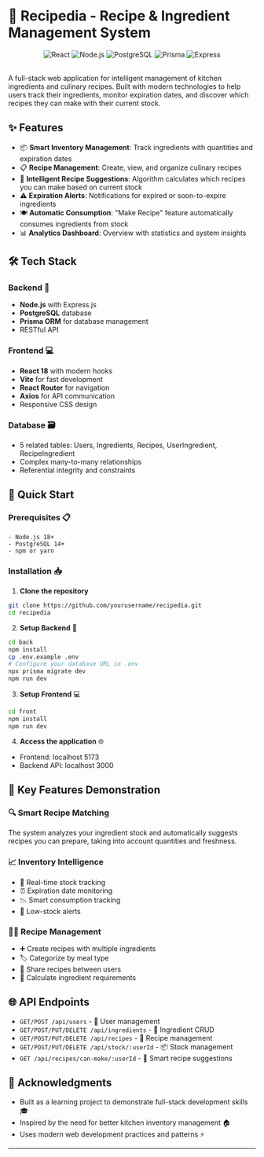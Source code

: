 # 🍳 Recipedia - Recipe & Ingredient Management System

<div align="center">
  <img src="https://img.shields.io/badge/React-61DAFB?style=for-the-badge&logo=react&logoColor=black" alt="React" />
  <img src="https://img.shields.io/badge/Node.js-339933?style=for-the-badge&logo=node.js&logoColor=white" alt="Node.js" />
  <img src="https://img.shields.io/badge/PostgreSQL-4169E1?style=for-the-badge&logo=postgresql&logoColor=white" alt="PostgreSQL" />
  <img src="https://img.shields.io/badge/Prisma-2D3748?style=for-the-badge&logo=prisma&logoColor=white" alt="Prisma" />
  <img src="https://img.shields.io/badge/Express.js-000000?style=for-the-badge&logo=express&logoColor=white" alt="Express" />
</div>

<br />

A full-stack web application for intelligent management of kitchen ingredients and culinary recipes. Built with modern technologies to help users track their ingredients, monitor expiration dates, and discover which recipes they can make with their current stock.

## ✨ Features

- 📦 **Smart Inventory Management**: Track ingredients with quantities and expiration dates
- 📋 **Recipe Management**: Create, view, and organize culinary recipes
- 🧠 **Intelligent Recipe Suggestions**: Algorithm calculates which recipes you can make based on current stock
- ⚠️ **Expiration Alerts**: Notifications for expired or soon-to-expire ingredients
- 🍽️ **Automatic Consumption**: "Make Recipe" feature automatically consumes ingredients from stock
- 📊 **Analytics Dashboard**: Overview with statistics and system insights

## 🛠️ Tech Stack

### Backend 🔧
- **Node.js** with Express.js
- **PostgreSQL** database
- **Prisma ORM** for database management
- RESTful API

### Frontend 💻
- **React 18** with modern hooks
- **Vite** for fast development
- **React Router** for navigation
- **Axios** for API communication
- Responsive CSS design

### Database 🗃️
- 5 related tables: Users, Ingredients, Recipes, UserIngredient, RecipeIngredient
- Complex many-to-many relationships
- Referential integrity and constraints

## 🚀 Quick Start

### Prerequisites 📋
```
- Node.js 18+
- PostgreSQL 14+
- npm or yarn
```

### Installation 📥

1. **Clone the repository**
```bash
git clone https://github.com/yourusername/recipedia.git
cd recipedia
```

2. **Setup Backend** 🔧
```bash
cd back
npm install
cp .env.example .env
# Configure your database URL in .env
npx prisma migrate dev
npm run dev
```

3. **Setup Frontend** 💻
```bash
cd front
npm install
npm run dev
```

4. **Access the application** 🌐
- Frontend: localhost 5173
- Backend API: localhost 3000

## 🎯 Key Features Demonstration

### 🔍 Smart Recipe Matching
The system analyzes your ingredient stock and automatically suggests recipes you can prepare, taking into account quantities and freshness.

### 📈 Inventory Intelligence
- 🔄 Real-time stock tracking
- ⏰ Expiration date monitoring
- 📉 Smart consumption tracking
- 🚨 Low-stock alerts

### 👨‍🍳 Recipe Management
- ➕ Create recipes with multiple ingredients
- 🏷️ Categorize by meal type
- 👥 Share recipes between users
- 🧮 Calculate ingredient requirements

## 🌐 API Endpoints

- `GET/POST /api/users` - 👤 User management
- `GET/POST/PUT/DELETE /api/ingredients` - 🥕 Ingredient CRUD
- `GET/POST/PUT/DELETE /api/recipes` - 📝 Recipe management
- `GET/POST/PUT/DELETE /api/stock/:userId` - 📦 Stock management
- `GET /api/recipes/can-make/:userId` - 🎯 Smart recipe suggestions

## 🙏 Acknowledgments

- Built as a learning project to demonstrate full-stack development skills 🎓
- Inspired by the need for better kitchen inventory management 🏠
- Uses modern web development practices and patterns ⚡

---



